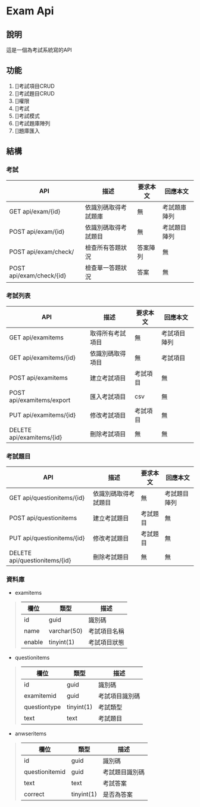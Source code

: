 # Exam Api
## 說明
這是一個為考試系統寫的API

## 功能
1. []考試項目CRUD
2. []考試題目CRUD
3. []權限
4. []考試
5. []考試模式
6. []考試題庫陣列
7. []題庫匯入

## 結構

### 考試

| API | 描述 | 要求本文 | 回應本文|
| - | - | -| - |
| GET api/exam/{id} | 依識別碼取得考試題庫 | 無 | 考試題庫陣列 |
| POST api/exam/{id} | 依識別碼取得考試題目 | 無 | 考試題目陣列 |
| POST api/exam/check/ | 檢查所有答題狀況 | 答案陣列 | 無 |
| POST api/exam/check/{id} | 檢查單一答題狀況 | 答案 | 無 |

### 考試列表

| API | 描述 | 要求本文 | 回應本文|
| - | - | -| - |
| GET api/examitems | 取得所有考試項目 | 無 | 考試項目陣列 |
| GET api/examitems/{id} | 依識別碼取得項目 | 無 | 考試項目 |
| POST api/examitems | 建立考試項目 | 考試項目 | 無 |
| POST api/examitems/export | 匯入考試項目 | csv | 無 |
| PUT api/examitems/{id} | 修改考試項目 | 考試項目 | 無 |
| DELETE api/examitems/{id} | 刪除考試項目 | 無 | 無 |

### 考試題目

| API | 描述 | 要求本文 | 回應本文|
| - | - | -| - |
| GET api/questionitems/{id} | 依識別碼取得考試題目 | 無 | 考試題目陣列 |
| POST api/questionitems | 建立考試題目 | 考試題目 | 無 |
| PUT api/questionitems/{id} | 修改考試題目 | 考試題目 | 無 |
| DELETE api/questionitems/{id} | 刪除考試題目 | 無 | 無 |

### 資料庫

* examitems

> | 欄位 | 類型 | 描述 |
> | - | - | -|
> | id | guid | 識別碼 |
> | name | varchar(50) | 考試項目名稱 |
> | enable | tinyint(1) | 考試項目狀態 |
> 

* questionitems

> | 欄位 | 類型 | 描述 |
> | - | - | -|
> | id | guid | 識別碼 |
> | examitemid | guid | 考試項目識別碼 |
> | questiontype | tinyint(1) | 考試類型 |
> | text | text | 考試題目 |
> 

* anwseritems

> | 欄位 | 類型 | 描述 |
> | - | - | -|
> | id | guid | 識別碼 |
> | questionitemid | guid | 考試題目識別碼 |
> | text | text | 考試答案 |
> | correct | tinyint(1) | 是否為答案 |
> 


